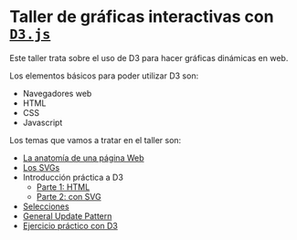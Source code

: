 # Taller de gráficas interactivas con [`D3.js`](https://d3js.org/)

Este taller trata sobre el uso de D3 para hacer gráficas dinámicas en web.

Los elementos básicos para poder utilizar D3 son:

- Navegadores web
- HTML
- CSS
- Javascript

Los temas que vamos a tratar en el taller son:

* [La anatomía de una página Web](anatomia_web.md)
* [Los SVGs](svg.md)
* Introducción práctica a D3
    * [Parte 1: HTML](d3_1.md)
    * [Parte 2: con SVG](d3_2.md)
* [Selecciones](d3_selecciones.md)
* [General Update Pattern](d3_gup.md)
* [Ejercicio práctico con D3](d3_ex.md)

